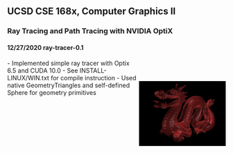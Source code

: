 ## UCSD CSE 168x, Computer Graphics II
### Ray Tracing and Path Tracing with NVIDIA OptiX
#### 12/27/2020 ray-tracer-0.1
<img src="Scenes/images/dragon-1.png" width="200" align="right" vspace = "50">
- Implemented simple ray tracer with Optix 6.5 and CUDA 10.0
- See INSTALL-LINUX/WIN.txt for compile instruction
- Used native GeometryTriangles and self-defined Sphere for geometry primitives  
